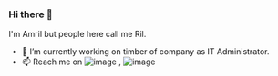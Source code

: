 ### Hi there 👋
I'm Amril but people here call me Ril.
- 🔭 I’m currently working on timber of company  as IT Administrator.
- 📫 Reach me on ![image]({https://img.shields.io/badge/Instagram-E4405F?style=for-the-badge&logo=instagram&logoColor=white}) , ![image]({https://img.shields.io/badge/LinkedIn-0077B5?style=for-the-badge&logo=linkedin&logoColor=white})

<!--
**amrilhakimsihotang/amrilhakimsihotang** is a ✨ _special_ ✨ repository because its `README.md` (this file) appears on your GitHub profile.

Here are some ideas to get you started:

- 🔭 I’m currently working on ...
- 🌱 I’m currently learning ...
- 👯 I’m looking to collaborate on ...
- 🤔 I’m looking for help with ...
- 💬 Ask me about ...
- 📫 How to reach me: ...
- 😄 Pronouns: ...
- ⚡ Fun fact: ...
-->
